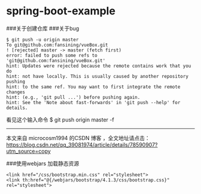 # spring-boot-example
###关于创建仓库
###关于bug
```
$ git push -u origin master 
To git@github.com:fansining/vueBox.git 
! [rejected] master -> master (fetch first) 
error: failed to push some refs to 'git@github.com:fansining/vueBox.git' 
hint: Updates were rejected because the remote contains work that you do 
hint: not have locally. This is usually caused by another repository pushing 
hint: to the same ref. You may want to first integrate the remote changes 
hint: (e.g., 'git pull ...') before pushing again. 
hint: See the 'Note about fast-forwards' in 'git push --help' for details.
```
看见这个输入命令 $ git push origin master -f

---------------------

本文来自 microcosm1994 的CSDN 博客 ，全文地址请点击：https://blog.csdn.net/qq_39081974/article/details/78590907?utm_source=copy 

###使用webjars 加载静态资源
```
<link href="/css/bootstrap.min.css" rel="stylesheet">
<link th:href="@{/webjars/bootstrap/4.1.3/css/bootstrap.css}" rel="stylesheet">
 ```      
